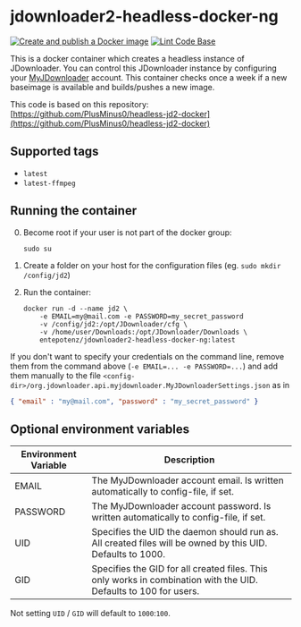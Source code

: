 # jdownloader2-headless-docker-ng

[![Create and publish a Docker image](https://github.com/Entepotenz/jdownloader2-headless-docker-ng/actions/workflows/docker-image.yml/badge.svg)](https://github.com/Entepotenz/jdownloader2-headless-docker-ng/actions/workflows/docker-image.yml)
[![Lint Code Base](https://github.com/Entepotenz/jdownloader2-headless-docker-ng/actions/workflows/linter.yml/badge.svg)](https://github.com/Entepotenz/jdownloader2-headless-docker-ng/actions/workflows/linter.yml)

This is a docker container which creates a headless instance of JDownloader.
You can control this JDownloader instance by configuring your [MyJDownloader](https://my.jdownloader.org/) account.
This container checks once a week if a new baseimage is available and builds/pushes a new image.

This code is based on this repository: [https://github.com/PlusMinus0/headless-jd2-docker](https://github.com/PlusMinus0/headless-jd2-docker)

## Supported tags
* `latest`
* `latest-ffmpeg`


## Running the container

0. Become root if your user is not part of the docker group:

    ```shell
    sudo su
    ```
1. Create a folder on your host for the configuration files (eg. `sudo mkdir /config/jd2`)
2. Run the container:

    ```shell
    docker run -d --name jd2 \
        -e EMAIL=my@mail.com -e PASSWORD=my_secret_password
        -v /config/jd2:/opt/JDownloader/cfg \
        -v /home/user/Downloads:/opt/JDownloader/Downloads \
        entepotenz/jdownloader2-headless-docker-ng:latest
    ```

If you don't want to specify your credentials on the command line, remove them from the command above (`-e EMAIL=... -e PASSWORD=...`)
and add them manually to the file `<config-dir>/org.jdownloader.api.myjdownloader.MyJDownloaderSettings.json` as in

```json
{ "email" : "my@mail.com", "password" : "my_secret_password" }
```

## Optional environment variables
Environment Variable | Description
---------------------|------------
EMAIL                | The MyJDownloader account email. Is written automatically to config-file, if set.
PASSWORD             | The MyJDownloader account password. Is written automatically to config-file, if set.
UID                  | Specifies the UID the daemon should run as. All created files will be owned by this UID. Defaults to 1000.
GID                  | Specifies the GID for all created files. This only works in combination with the UID. Defaults to 100 for users.

Not setting `UID` / `GID` will default to `1000`:`100`.
